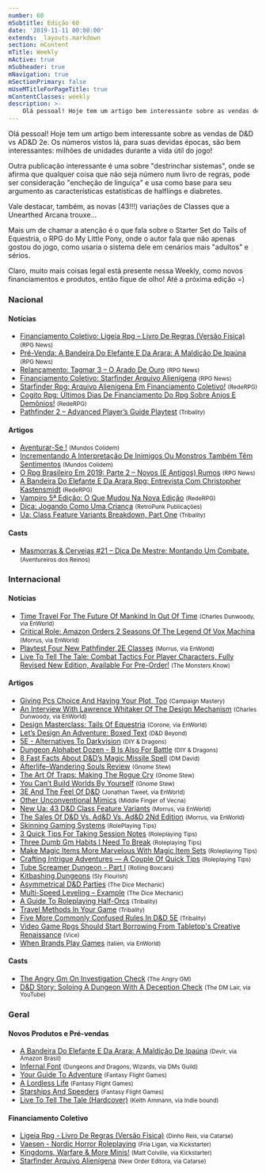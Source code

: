 ```yaml
---
number: 60
mSubtitle: Edição 60
date: '2019-11-11 00:00:00'
extends: _layouts.markdown
section: mContent
mTitle: Weekly
mActive: true
mSubheader: true
mNavigation: true
mSectionPrimary: false
mUseMTitleForPageTitle: true
mContentClasses: weekly
description: >-
    Olá pessoal! Hoje tem um artigo bem interessante sobre as vendas de D&amp;D vs AD&amp;D 2e. Os números vistos lá, para suas devidas épocas, são bem interessantes: milhões de unidades durante a vida útil do jogo!    Outra publicação interessante é uma sobre &quot;destrinchar sistemas&quot;, onde se afirma q
---
```


Olá pessoal! Hoje tem um artigo bem interessante sobre as vendas de D&amp;D vs AD&amp;D 2e. Os números vistos lá, para suas devidas épocas, são bem interessantes: milhões de unidades durante a vida útil do jogo!

Outra publicação interessante é uma sobre &quot;destrinchar sistemas&quot;, onde se afirma que qualquer coisa que não seja número num livro de regras, pode ser consideração &quot;encheção de linguiça&quot; e usa como base para seu argumento as características estatísticas de halflings e diabretes.

Vale destacar, também, as novas (43!!!) variações de Classes que a Unearthed Arcana trouxe...

Mais um de chamar a atenção é o que fala sobre o Starter Set do Tails of Equestria, o RPG do My Little Pony, onde o autor fala que não apenas gostou do jogo, como usaria o sistema dele em cenários mais &quot;adultos&quot; e sérios.

Claro, muito mais coisas legal está presente nessa Weekly, como novos financiamentos e produtos, então fique de olho! Até a próxima edição =)

### Nacional

#### Notícias

- [Financiamento Coletivo: Ligeia Rpg – Livro De Regras (Versão Física)] <small>(RPG News)</small>
- [Pré-Venda: A Bandeira Do Elefante E Da Arara: A Maldição De Ipaúna] <small>(RPG News)</small>
- [Relançamento: Tagmar 3 – O Arado De Ouro] <small>(RPG News)</small>
- [Financiamento Coletivo: Starfinder Arquivo Alienígena] <small>(RPG News)</small>
- [Starfinder Rpg: Arquivo Alienígena Em Financiamento Coletivo!] <small>(RedeRPG)</small>
- [Cogito Rpg: Últimos Dias De Financiamento Do Rpg Sobre Anjos E Demônios!] <small>(RedeRPG)</small>
- [Pathfinder 2 – Advanced Player’s Guide Playtest] <small>(Tribality)</small>

#### Artigos

- [Aventurar-Se !] <small>(Mundos Colidem)</small>
- [Incrementando A Interpretação De Inimigos Ou Monstros Também Têm Sentimentos] <small>(Mundos Colidem)</small>
- [O Rpg Brasileiro Em 2019: Parte 2 – Novos (E Antigos) Rumos] <small>(RPG News)</small>
- [A Bandeira Do Elefante E Da Arara Rpg: Entrevista Com Christopher Kastensmidt] <small>(RedeRPG)</small>
- [Vampiro 5ª Edição: O Que Mudou Na Nova Edição] <small>(RedeRPG)</small>
- [Dica: Jogando Como Uma Criança] <small>(RetroPunk Publicações)</small>
- [Ua: Class Feature Variants Breakdown, Part One] <small>(Tribality)</small>

#### Casts

- [Masmorras &amp; Cervejas #21 – Dica De Mestre: Montando Um Combate.] <small>(Aventureiros dos Reinos)</small>

### Internacional

#### Notícias

- [Time Travel For The Future Of Mankind In Out Of Time] <small>(Charles Dunwoody, via EnWorld)</small>
- [Critical Role: Amazon Orders 2 Seasons Of The Legend Of Vox Machina] <small>(Morrus, via EnWorld)</small>
- [Playtest Four New Pathfinder 2E Classes] <small>(Morrus, via EnWorld)</small>
- [Live To Tell The Tale: Combat Tactics For Player Characters, Fully Revised New Edition, Available For Pre-Order!] <small>(The Monsters Know)</small>

#### Artigos

- [Giving Pcs Choice And Having Your Plot, Too] <small>(Campaign Mastery)</small>
- [An Interview With Lawrence Whitaker Of The Design Mechanism] <small>(Charles Dunwoody, via EnWorld)</small>
- [Design Masterclass: Tails Of Equestria] <small>(Corone, via EnWorld)</small>
- [Let’s Design An Adventure: Boxed Text] <small>(D&amp;D Beyond)</small>
- [5E - Alternatives To Darkvision] <small>(DIY &amp; Dragons)</small>
- [Dungeon Alphabet Dozen - B Is Also For Battle] <small>(DIY &amp; Dragons)</small>
- [8 Fast Facts About D&amp;D’s Magic Missile Spell] <small>(DM David)</small>
- [Afterlife–Wandering Souls Review] <small>(Gnome Stew)</small>
- [The Art Of Traps: Making The Rogue Cry] <small>(Gnome Stew)</small>
- [You Can’t Build Worlds By Yourself] <small>(Gnome Stew)</small>
- [3E And The Feel Of D&amp;D] <small>(Jonathan Tweet, via EnWorld)</small>
- [Other Unconventional Mimics] <small>(Middle Finger of Vecna)</small>
- [New Ua: 43 D&amp;D Class Feature Variants] <small>(Morrus, via EnWorld)</small>
- [The Sales Of D&amp;D Vs. Ad&amp;D Vs. Ad&amp;D 2Nd Edition] <small>(Morrus, via EnWorld)</small>
- [Skinning Gaming Systems] <small>(RolePlaying Tips)</small>
- [3 Quick Tips For Taking Session Notes] <small>(Roleplaying Tips)</small>
- [Three Dumb Gm Habits I Need To Break] <small>(Roleplaying Tips)</small>
- [Make Magic Items More Marvelous With Magic Item Sets] <small>(Roleplaying Tips)</small>
- [Crafting Intrigue Adventures — A Couple Of Quick Tips] <small>(Roleplaying Tips)</small>
- [Tube Screamer Dungeon - Part I] <small>(Rolling Boxcars)</small>
- [Kitbashing Dungeons] <small>(Sly Flourish)</small>
- [Asymmetrical D&amp;D Parties] <small>(The Dice Mechanic)</small>
- [Multi-Speed Leveling – Example] <small>(The Dice Mechanic)</small>
- [A Guide To Roleplaying Half-Orcs] <small>(Tribality)</small>
- [Travel Methods In Your Game] <small>(Tribality)</small>
- [Five More Commonly Confused Rules In D&amp;D 5E] <small>(Tribality)</small>
- [Video Game Rpgs Should Start Borrowing From Tabletop&#039;s Creative Renaissance] <small>(Vice)</small>
- [When Brands Play Games] <small>(talien, via EnWorld)</small>

#### Casts

- [The Angry Gm On Investigation Check] <small>(The Angry GM)</small>
- [D&amp;D Story: Soloing A Dungeon With A Deception Check] <small>(The DM Lair, via YouTube)</small>

### Geral

#### Novos Produtos e Pré-vendas

- [A Bandeira Do Elefante E Da Arara: A Maldição De Ipaúna] <small>(Devir, via Amazon Brasil)</small>
- [Infernal Font] <small>(Dungeons and Dragons, Wizards, via DMs Guild)</small>
- [Your Guide To Adventure] <small>(Fantasy Flight Games)</small>
- [A Lordless Life] <small>(Fantasy Flight Games)</small>
- [Starships And Speeders] <small>(Fantasy Flight Games)</small>
- [Live To Tell The Tale (Hardcover)] <small>(Keith Ammann, via Indie bound)</small>

#### Financiamento Coletivo

- [Ligeia Rpg - Livro De Regras (Versão Física)] <small>(Dinho Reis, via Catarse)</small>
- [Vaesen - Nordic Horror Roleplaying] <small>(Fria Ligan, via Kickstarter)</small>
- [Kingdoms, Warfare &amp; More Minis!] <small>(Matt Colville, via Kickstarter)</small>
- [Starfinder Arquivo Alienígena] <small>(New Order Editora, via Catarse)</small>


[Crafting Intrigue Adventures — A Couple Of Quick Tips]: https://www.roleplayingtips.com/adventure-building/crafting-intrigue-adventures-a-couple-of-quick-tips/
[Three Dumb Gm Habits I Need To Break]: https://www.roleplayingtips.com/running-games/three-dumb-gm-habits-i-need-to-break/
[Make Magic Items More Marvelous With Magic Item Sets]: https://www.roleplayingtips.com/treasure-rewards-items/make-magic-items-more-marvelous-with-magic-item-sets/
[3 Quick Tips For Taking Session Notes]: https://www.roleplayingtips.com/running-games/3-quick-tips-for-taking-session-notes/
[Kitbashing Dungeons]: https://slyflourish.com/kitbashing_dungeons.html
[Live To Tell The Tale: Combat Tactics For Player Characters, Fully Revised New Edition, Available For Pre-Order!]: http://themonstersknow.com/live-to-tell-the-tale-combat-tactics-for-player-characters-fully-revised-edition-available-for-pre-order/
[Live To Tell The Tale (Hardcover)]: https://www.indiebound.org/book/9781982122690
[Travel Methods In Your Game]: https://www.tribality.com/2019/11/04/travel-methods-in-your-game/
[Financiamento Coletivo: Ligeia Rpg – Livro De Regras (Versão Física)]: https://newsrpg.wordpress.com/2019/11/05/financiamento-coletivo-ligeia-rpg-livro-de-regras-versao-fisica/
[Ligeia Rpg - Livro De Regras (Versão Física)]: https://www.catarse.me/pt/ligeiarpg_livroderegras
[Dungeon Alphabet Dozen - B Is Also For Battle]: https://diyanddragons.blogspot.com/2019/11/da12-b-is-for-battle.html
[Ua: Class Feature Variants Breakdown, Part One]: https://www.tribality.com/2019/11/04/ua-class-feature-variants-breakdown-part-one/
[Other Unconventional Mimics]: https://mfov.magehandpress.com/2019/11/other-unconventional-mimics.html
[Multi-Speed Leveling – Example]: https://dicemechanic.wordpress.com/2019/11/04/multi-speed-leveling-example/
[The Art Of Traps: Making The Rogue Cry]: https://gnomestew.com/the-art-of-traps-making-the-rogue-cry/
[Asymmetrical D&amp;D Parties]: https://dicemechanic.wordpress.com/2019/11/04/asymmetrical-dd-parties/
[Giving Pcs Choice And Having Your Plot, Too]: http://www.campaignmastery.com/blog/and-having-your-plot-too/
[8 Fast Facts About D&amp;D’s Magic Missile Spell]: https://dmdavid.com/tag/8-fun-facts-about-dds-magic-missile-spell/
[Afterlife–Wandering Souls Review]: https://gnomestew.com/afterlife-wandering-souls-review/
[Aventurar-Se !]: https://www.mundoscolidem.com.br/aventurar-se/
[Time Travel For The Future Of Mankind In Out Of Time]: https://www.enworld.org/threads/time-travel-for-the-future-of-mankind-in-out-of-time.668140/
[D&amp;D Story: Soloing A Dungeon With A Deception Check]: https://www.youtube.com/watch?v=dRI1PT3MyeI
[Critical Role: Amazon Orders 2 Seasons Of The Legend Of Vox Machina]: https://www.enworld.org/threads/critical-role-amazon-orders-2-seasons-of-the-legend-of-vox-machina.668369/
[A Bandeira Do Elefante E Da Arara Rpg: Entrevista Com Christopher Kastensmidt]: https://www.rederpg.com.br/2019/11/05/a-bandeira-do-elefante-e-da-arara-rpg-entrevista-com-christopher-kastensmidt/
[Pré-Venda: A Bandeira Do Elefante E Da Arara: A Maldição De Ipaúna]: https://newsrpg.wordpress.com/2019/11/06/pre-venda-a-bandeira-do-elefante-e-da-arara-a-maldicao-de-ipauna/
[A Bandeira Do Elefante E Da Arara: A Maldição De Ipaúna]: https://www.amazon.com.br/Bandeira-Elefante-Arara-Maldição-Ipaúna/dp/8575327615
[Tube Screamer Dungeon - Part I]: https://rollingboxcars.com/2019/11/05/the-tube-screamer-dungeon-step-one-proof-of-concept/
[The Angry Gm On Investigation Check]: https://theangrygm.com/investigation-check-appearance/
[Kingdoms, Warfare &amp; More Minis!]: https://www.kickstarter.com/projects/255133215/kingdoms-warfare-and-more-minis
[Relançamento: Tagmar 3 – O Arado De Ouro]: https://newsrpg.wordpress.com/2019/11/07/tagmar-3-o-arado-de-ouro-relancamento/
[An Interview With Lawrence Whitaker Of The Design Mechanism]: https://www.enworld.org/threads/an-interview-with-lawrence-whitaker-of-the-design-mechanism.668067/
[Dica: Jogando Como Uma Criança]: https://retropunk.com.br/editora/dica-jogando-como-uma-crianca/
[Playtest Four New Pathfinder 2E Classes]: https://www.enworld.org/threads/playtest-four-new-pathfinder-2e-classes.668402/
[The Sales Of D&amp;D Vs. Ad&amp;D Vs. Ad&amp;D 2Nd Edition]: https://www.enworld.org/threads/the-sales-of-d-d-vs-ad-d-vs-ad-d-2nd-edition.668409/
[Starfinder Rpg: Arquivo Alienígena Em Financiamento Coletivo!]: https://www.rederpg.com.br/2019/11/07/starfinder-rpg-arquivo-alienigena-em-financiamento-coletivo/
[Starfinder Arquivo Alienígena]: https://www.catarse.me/starfinderAA
[Incrementando A Interpretação De Inimigos Ou Monstros Também Têm Sentimentos]: https://www.mundoscolidem.com.br/volosguideresenha/
[Skinning Gaming Systems]: https://www.roleplayingtips.com/rptn/skinning-gaming-systems/
[5E - Alternatives To Darkvision]: https://diyanddragons.blogspot.com/2019/11/5e-alternatives-to-darkvision.html
[Financiamento Coletivo: Starfinder Arquivo Alienígena]: https://newsrpg.wordpress.com/2019/11/08/financiamento-coletivo-starfinder-arquivo-alienigena/
[Your Guide To Adventure]: https://www.fantasyflightgames.com/en/news/2019/11/6/your-guide-to-adventure/
[A Lordless Life]: https://www.fantasyflightgames.com/en/news/2019/11/4/a-lordless-life/
[Starships And Speeders]: https://www.fantasyflightgames.com/en/news/2019/11/6/starships-and-speeders/
[When Brands Play Games]: https://www.enworld.org/threads/when-brands-play-games.668070/
[New Ua: 43 D&amp;D Class Feature Variants]: https://www.enworld.org/threads/new-ua-43-d-d-class-feature-variants.668349/
[3E And The Feel Of D&amp;D]: https://www.enworld.org/threads/3e-and-the-feel-of-d-d.667269/
[Design Masterclass: Tails Of Equestria]: https://www.enworld.org/threads/design-masterclass-tails-of-equestria.668108/
[Masmorras &amp; Cervejas #21 – Dica De Mestre: Montando Um Combate.]: http://aventureirosdosreinos.com/masmorras-cervejas-21-dica-de-mestre-montando-um-combate/
[A Guide To Roleplaying Half-Orcs]: https://www.tribality.com/2019/11/08/a-guide-to-roleplaying-half-orcs/
[Pathfinder 2 – Advanced Player’s Guide Playtest]: https://www.tribality.com/2019/11/08/pathfinder-2-advanced-players-guide-playtest/
[You Can’t Build Worlds By Yourself]: https://gnomestew.com/you-cant-build-worlds-by-yourself/
[Five More Commonly Confused Rules In D&amp;D 5E]: https://www.tribality.com/2019/11/08/five-more-commonly-confused-rules-in-dd-5e/
[Cogito Rpg: Últimos Dias De Financiamento Do Rpg Sobre Anjos E Demônios!]: https://www.rederpg.com.br/2019/11/08/cogito-rpg-ultimos-dias-de-financiamento-do-rpg-sobre-anjos-e-demonios/
[O Rpg Brasileiro Em 2019: Parte 2 – Novos (E Antigos) Rumos]: https://newsrpg.wordpress.com/2019/11/09/o-rpg-brasileiro-em-2019-parte-2-novos-e-antigos-rumos/
[Vampiro 5ª Edição: O Que Mudou Na Nova Edição]: https://www.rederpg.com.br/2019/11/10/vampiro-5a-edicao-o-que-mudou-na-nova-edicao/
[Let’s Design An Adventure: Boxed Text]: https://www.dndbeyond.com/posts/625-lets-design-an-adventure-boxed-text
[Vaesen - Nordic Horror Roleplaying]: https://www.kickstarter.com/projects/1192053011/vaesen-nordic-horror-roleplaying
[Video Game Rpgs Should Start Borrowing From Tabletop&#039;s Creative Renaissance]: https://www.vice.com/en_us/article/bjwkd8/video-games-rpgs-should-start-borrowing-from-tabletops-creative-renaissance
[Infernal Font]: https://www.dmsguild.com/product/294284/Infernal-Font?src=2024265
